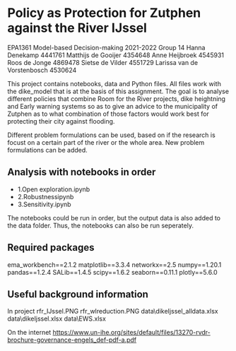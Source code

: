 # **Policy as Protection for Zutphen against the River IJssel**

EPA1361 Model-based Decision-making 2021-2022 
Group 14
Hanna Denekamp                  4441761
Matthijs de Gooijer             4354648
Anne Heijbroek                  4545931
Roos de Jonge                   4869478
Sietse de Vilder                4551729
Larissa van de Vorstenbosch     4530624

This project contains notebooks, data and Python files. All files work with the dike_model that is at the basis of this assignment. The goal is to analyse different policies that combine Room for the River projects, dike heightning and Early warning systems so as to give an advice to the municipality of Zutphen as to what combination of those factors would work best for protecting their city against flooding. 

Different problem formulations can be used, based on if the research is focust on a certain part of the river or the whole area. New problem formulations can be added. 

## Analysis with notebooks in order
- 1.Open exploration.ipynb
- 2.Robustnessipynb
- 3.Sensitivity.ipynb

The notebooks could be run in order, but the output data is also added to the data folder. Thus, the notebooks can also be run seperately.

## Required packages

ema_workbench==2.1.2
matplotlib==3.3.4
networkx==2.5
numpy==1.20.1
pandas==1.2.4
SALib==1.4.5
scipy==1.6.2
seaborn==0.11.1
plotly==5.6.0


## Useful background information

In project
    rfr_IJssel.PNG
    rfr_wlreduction.PNG
    data\dikeIjssel_alldata.xlsx
    data\dikeIjssel.xlsx
    data\EWS.xlsx

On the internet
    https://www.un-ihe.org/sites/default/files/13270-rvdr-brochure-governance-engels_def-pdf-a.pdf 